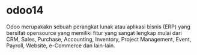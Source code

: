 # odoo14
Odoo merupakakn  sebuah perangkat lunak atau aplikasi bisnis (ERP) yang bersifat opensource yang memiliki fitur yang sangat lengkap mulai dari CRM, Sales, Purchase, Accounting, Inventory, Project Management, Event, Payroll, Website, e-Commerce dan lain-lain.
